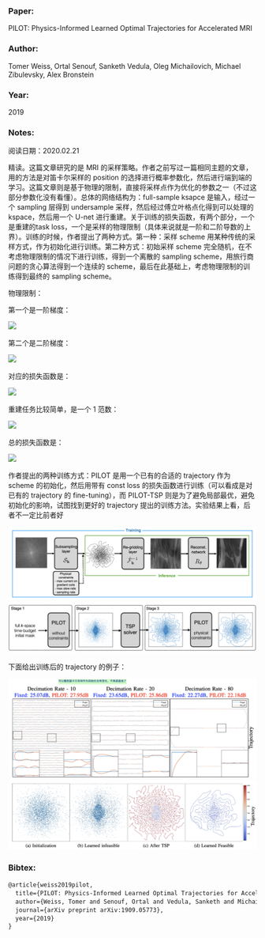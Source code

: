 ### Paper:

PILOT: Physics-Informed Learned Optimal Trajectories for Accelerated MRI

### Author:

Tomer Weiss, Ortal Senouf, Sanketh Vedula, Oleg Michailovich, Michael Zibulevsky, Alex Bronstein

### Year:

2019

### Notes:

阅读日期：2020.02.21

精读。这篇文章研究的是 MRI 的采样策略。作者之前写过一篇相同主题的文章，用的方法是对笛卡尔采样的 position 的选择进行概率参数化，然后进行端到端的学习。这篇文章则是基于物理的限制，直接将采样点作为优化的参数之一（不过这部分参数化没有看懂）。总体的网络结构为：full-sample ksapce 是输入，经过一个 sampling 层得到 undersample 采样，然后经过傅立叶格点化得到可以处理的 kspace，然后用一个 U-net 进行重建。关于训练的损失函数，有两个部分，一个是重建的task loss，一个是采样的物理限制（具体来说就是一阶和二阶导数的上界）。训练的时候，作者提出了两种方式。第一种：采样 scheme 用某种传统的采样方式，作为初始化进行训练。第二种方式：初始采样 scheme 完全随机，在不考虑物理限制的情况下进行训练，得到一个离散的 sampling scheme，用旅行商问题的贪心算法得到一个连续的 scheme，最后在此基础上，考虑物理限制的训练得到最终的 sampling scheme。

物理限制：

第一个是一阶梯度：

<img src="http://latex.codecogs.com/svg.latex? |\dot{k}| \approx \frac{\left|k_{i+1}-k_{i}\right|}{d t} \leq v_{\max }=\gamma G_{\max }" border="0"/>

第二个是二阶梯度：

<img src="http://latex.codecogs.com/svg.latex? |\ddot{k}| \approx \frac{\left|k_{i+1}-2 k_{i}+k_{i-1}\right|}{d t^{2}} \leq a_{\max }=\gamma S_{\max }" border="0"/>

对应的损失函数是：

<img src="http://latex.codecogs.com/svg.latex? L_{\text{const}} = \sum_i \max \left(0,|\dot{k}|-v_{\max }\right) + \max  \left(0,|\ddot{k}|-a_{\max }\right)" border="0"/>

重建任务比较简单，是一个 1 范数：

<img src="http://latex.codecogs.com/svg.latex? L_{\text {task }}=\left\|\hat{\mathbf{Z}}-\mathcal{F}^{-1}(\mathbf{X})\right\|_{1}" border="0"/>

总的损失函数是：

<img src="http://latex.codecogs.com/svg.latex? \min _{\mathbf{k}, \boldsymbol{\theta}} \sum_{(\mathbf{X}, \mathbf{Z})} L_{\mathrm{task}}\left(R_{\boldsymbol{\theta}}\left(\hat{\mathcal{F}}_{\mathbf{k}}^{-1}\left(\mathcal{S}_{\mathbf{k}}(\mathbf{X})\right)\right), \mathbf{Z}\right)+L_{\mathrm{const}}(\mathbf{k})" border="0"/>

作者提出的两种训练方式：PILOT 是用一个已有的合适的 trajectory 作为 scheme 的初始化，然后用带有 const loss 的损失函数进行训练（可以看成是对已有的 trajectory 的 fine-tuning），而 PILOT-TSP 则是为了避免局部最优，避免初始化的影响，试图找到更好的 trajectory 提出的训练方法。实验结果上看，后者不一定比前者好

<img src="https://raw.githubusercontent.com/Theodore-PKU/pictures/master/20200221111726.png"/>

<img src="https://raw.githubusercontent.com/Theodore-PKU/pictures/master/20200221111735.png"/>

下面给出训练后的 trajectory 的例子：

<img src="https://raw.githubusercontent.com/Theodore-PKU/pictures/master/20200221112117.png"/>

<img src="https://raw.githubusercontent.com/Theodore-PKU/pictures/master/20200221112136.png"/>

### Bibtex:

```latex
@article{weiss2019pilot,
  title={PILOT: Physics-Informed Learned Optimal Trajectories for Accelerated MRI},
  author={Weiss, Tomer and Senouf, Ortal and Vedula, Sanketh and Michailovich, Oleg and Zibulevsky, Michael and Bronstein, Alex},
  journal={arXiv preprint arXiv:1909.05773},
  year={2019}
}
```

